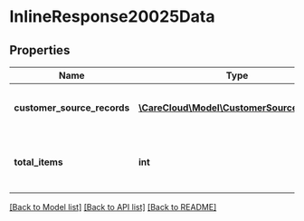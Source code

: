 # InlineResponse20025Data

## Properties
Name | Type | Description | Notes
------------ | ------------- | ------------- | -------------
**customer_source_records** | [**\CareCloud\Model\CustomerSourceRecord[]**](CustomerSourceRecord.md) | List of the customer source records | [optional] 
**total_items** | **int** | Count of all found customer source records | [optional] 

[[Back to Model list]](../../README.md#documentation-for-models) [[Back to API list]](../../README.md#documentation-for-api-endpoints) [[Back to README]](../../README.md)

